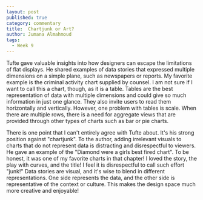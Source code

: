 ```yaml
---
layout: post
published: true
category: commentary
title:  Chartjunk or Art?
author: Jumana Almahmoud
tags:
  - Week 9
---
```

Tufte gave valuable insights into how designers can escape the limitations of flat displays. He shared examples of data stories that expressed multiple dimensions on a simple plane, such as newspapers or reports. My favorite example is the criminal activity chart supplied by counsel. I am not sure if I want to call this a chart, though, as it is a table. Tables are the best representation of data with multiple dimensions and could give so much information in just one glance.  They also invite users to read them horizontally and vertically. However, one problem with tables is scale. When there are multiple rows, there is a need for aggregate views that are provided through other types of charts such as bar or pie charts. 

There is one point that I can't entirely agree with Tufte about. It's his strong position against "chartjunk". To the author, adding irrelevant visuals to charts that do not represent data is distracting and disrespectful to viewers. He gave an example of the "Diamond were a girls best fired chart". To be honest, it was one of my favorite charts in that chapter! I loved the story, the play with curves, and the title! I feel it is disrespectful to call such effort "junk!" Data stories are visual, and it's wise to blend in different representations. One side represents the data, and the other side is representative of the context or culture. This makes the design space much more creative and enjoyable!